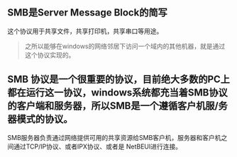 ## SMB是Server Message Block的简写

这个协议用于共享文件，共享打印机，共享串口等用途。

> 之所以能够在windows的网络邻居下访问一个域内的其他机器，就是通过这个协议实现的。

## SMB 协议是一个很重要的协议，目前绝大多数的PC上都在运行这一协议，windows系统都充当着SMB协议的客户端和服务器，所以SMB是一个遵循客户机服/务器模式的协议。

SMB服务器负责通过网络提供可用的共享资源给SMB客户机，服务器和客户机之间通过TCP/IP协议、或者IPX协议、或者是 NetBEUI进行连接。

